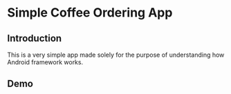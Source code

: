 # Simple Coffee Ordering App

## Introduction
This is a very simple app made solely for the purpose of understanding how Android framework works.

## Demo

